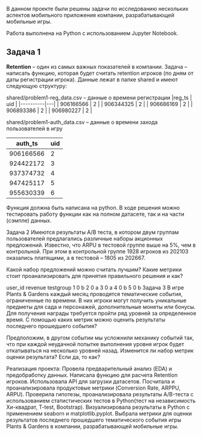 В данном проекте были решены задачи по исследованию нескольких аспектов мобильного приложения компании, разрабатывающей мобильные игры.

Работа выполнена на Python с использованием Jupyter Notebook.

## Задача 1
**Retention** – один из самых важных показателей в компании. Задача – написать функцию, которая будет считать retention игроков (по дням от даты регистрации игрока). Данные лежат в папке shared и имеют следующую структуру:

shared/problem1-reg_data.csv – данные о времени регистрации
|reg_ts |	uid |
|----------|---|
| 906166566	| 2 |
| 906344325 | 2 |
| 906686169 |	2 |
| 906893386 |	2 |
| 906980227 |	2 |

shared/problem1-auth_data.csv – данные о времени захода пользователей в игру

| auth_ts |	uid |
|----------|---|
| 906166566 |	2 |
| 924422172	| 3 |
| 937374732	| 4 |
| 947425117	| 5 |
| 955630339	| 6 |

Функция должна быть написана на python. В ходе решения можно тестировать работу функции как на полном датасете, так и на части (сэмпле) данных.

Задача 2
Имеются результаты A/B теста, в котором двум группам пользователей предлагались различные наборы акционных предложений. Известно, что ARPU в тестовой группе выше на 5%, чем в контрольной. При этом в контрольной группе 1928 игроков из 202103 оказались платящими, а в тестовой – 1805 из 202667.

Какой набор предложений можно считать лучшим? Какие метрики стоит проанализировать для принятия правильного решения и как?

user_id	revenue	testgroup
1	0	b
2	0	a
3	0	a
4	0	b
5	0	b
Задача 3
В игре Plants & Gardens каждый месяц проводятся тематические события, ограниченные по времени. В них игроки могут получить уникальные предметы для сада и персонажей, дополнительные монеты или бонусы. Для получения награды требуется пройти ряд уровней за определенное время. С помощью каких метрик можно оценить результаты последнего прошедшего события?

Предположим, в другом событии мы усложнили механику событий так, что при каждой неудачной попытке выполнения уровня игрок будет откатываться на несколько уровней назад. Изменится ли набор метрик оценки результата? Если да, то как?

Реализация проекта:
Провела предварительный анализ (EDA) и предобработку данных.
Написала функцию для расчета Retention игроков.
Использовала API для загрузки датасетов.
Посчитала и проанализировала продуктовые метрики (Conversion Rate, ARPPU, ARPU).
Проверила гипотезы, проанализировала результаты А/B-теста с использованием статистических тестов в Python(тест на независимость Хи-квадрат, T-test, Bootstrap).
Визуализировала результаты в Python с применением seaborn и matplotlib.pyplot.
Выбрала метрики для оценки результатов последнего прошедшего тематического события игры Plants & Gardens в компании, разрабатывающей мобильные игры.
